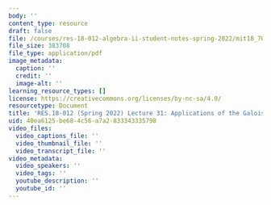 ```yaml
---
body: ''
content_type: resource
draft: false
file: /courses/res-18-012-algebra-ii-student-notes-spring-2022/mit18_702s22_lect31.pdf
file_size: 383708
file_type: application/pdf
image_metadata:
  caption: ''
  credit: ''
  image-alt: ''
learning_resource_types: []
license: https://creativecommons.org/licenses/by-nc-sa/4.0/
resourcetype: Document
title: 'RES.18-012 (Spring 2022) Lecture 31: Applications of the Galois Correspondence'
uid: 40ea6125-be68-4c56-a7a2-833343335798
video_files:
  video_captions_file: ''
  video_thumbnail_file: ''
  video_transcript_file: ''
video_metadata:
  video_speakers: ''
  video_tags: ''
  youtube_description: ''
  youtube_id: ''
---
```

